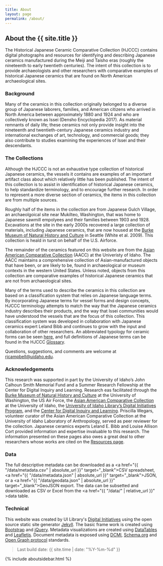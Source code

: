 ```yaml
---
title: About
layout: page
permalink: /about/
---
```

<div markdown="1" class="row">
<div markdown="1" class="col-md-8"><div markdown="1" class="py-3 px-4">

## About the {{ site.title }}

The Historical Japanese Ceramic Comparative Collection (HJCCC) contains digital photographs and resources for identifying and describing Japanese ceramics manufactured during the Meiji and Taisho eras (roughly the nineteenth to early twentieth centuries). The intent of this collection is to provide archaeologists and other researchers with comparative examples of historical Japanese ceramics that are found on North American archaeological sites.

### Background

Many of the ceramics in this collection originally belonged to a diverse group of Japanese laborers, families, and American citizens who arrived in North America between approximately 1880 and 1924 and who are collectively known as Issei (Densho Encyclopedia 2017). As material remnants of daily life; these ceramics not only provide insight into the nineteenth and twentieth-century Japanese ceramics industry and international exchanges of art, technology, and commercial goods; they also contribute to studies examining the experiences of Issei and their descendants.  

### The Collections

Although the HJCCC is not an exhaustive type collection of historical Japanese ceramics, the vessels it contains are examples of an important artifact class about which relatively little has been published. The intent of this collection is to assist in identification of historical Japanese ceramics, to help standardize terminology, and to encourage further research. In order to represent a more diverse section of ceramics, the items in this collection are from multiple sources. 

Roughly half of the items in the collection are from Japanese Gulch Village, an archaeolgoical site near Mukilteo, Washington, that was home to Japanese sawmill empolyees and their families between 1903 and 1928. Excavations at the site in the early 2000s recovered a large collection of materials, including Japanese ceramics, that are now housed at the [Burke Museum of Natural History and Culture](http://www.burkemuseum.org/) in Seattle (White et al. 2009). This collection is heald in turst on behalf of the U.S. Airforce. 

The remainder of the ceramics featured on this website are from the [Asian American Comparative Collection](http://webpages.uidaho.edu/aacc/) (AACC) at the Univeristy of Idaho. The AACC maintains a comprehensive collection of Asian-manufactured objects that have been, or are likely to be, found in archaeological or museum contexts in the western United States. Unless noted, objects from this collection are comparative examples of historical Japanese ceramics that are not from archaeological sites. 

Many of the terms used to describe the ceramics in this collection are based on a classification system that relies on Japanese language terms. By incorporating Japanese terms for vessel forms and design concepts, HJCCC terminology attempts to match the way that the Japanese ceramics industry describes their products, and the way that Issei communities would have understood the vessels that are the focus of this collection. This classification system was developed in collaboration with Japanese ceramics expert Leland Bibb and continues to grow with the input and collaboration of other researchers. An abbreviated typology for ceramic forms can be seen [here](https://uidaholib.github.io/HJCCC_source/forms/), and full definitions of Japanese terms can be found in the HJCCC [Glossary](https://uidaholib.github.io/HJCCC_source/resources/). 

Questions, suggestions, and comments are welcome at rjcampbell@uidaho.edu.

### Acknowledgements

This research was supported in part by the University of Idaho’s John Calhoun Smith Memorial Fund and a Summer Research Fellowship at the Center for Digital Inquiry and Learning. Research eas facilitated through the [Burke Museum of Natural History and Culture](http://www.burkemuseum.org/) at the University of Washington, the US Air Force, the [Asian American Comparative Collection](http://webpages.uidaho.edu/aacc/) at the University of Idaho, the [University of Idaho Library’s Digital Initiatives Program](https://www.lib.uidaho.edu/digital/about.html), and the [Center for Digital Inquiry and Learning](https://cdil.lib.uidaho.edu/). Priscilla Wegars, volunteer curator of the Asian American Comparative Collection at the University of Idaho Laboratory of Anthropology, served as peer reviewer for the collection. 
Japanese ceramics experts Leland E. Bibb and Louise Allison Cort provided information and expertise invaluable to this research. 
The information presented on these pages also owes a great deal to other researchers whose works are cited on the [Resources page](https://uidaholib.github.io/HJCCC_source/resources/). 

### Data

The full descriptive metadata can be downloaded as a <a href="{{ "/data/metadata.csv" | absolute_url }}" target="_blank">CSV spreadsheet</a>, <a href="{{ "/data/metadata.json" | absolute_url }}" target="_blank">JSON</a>, or a <a href="{{ "/data/geodata.json" | absolute_url }}" target="_blank">GeoJSON</a> export.
The data can be subsetted and downloaded as CSV or Excel from the <a href="{{ "/data/" | relative_url }}" >data table</a>.

### Technical

This website was created by UI Library's [Digital Initiatives](https://www.lib.uidaho.edu/digital/) using the open source static site generator [Jekyll](https://jekyllrb.com/).
The basic frame work is created using [Bootstrap](https://getbootstrap.com/) and [jQuery](https://jquery.com/).
Metadata visualizations are created using [DataTables](https://datatables.net/) and [Leafletjs](http://leafletjs.com/).
Document metadata is exposed using [DCMI](http://dublincore.org/), [Schema.org](http://schema.org) and [Open Graph protocol](http://ogp.me/) standards.

> Last build date: {{ site.time | date: "%Y-%m-%d" }}
</div></div>{% include aboutsidebar.html %}</div>
